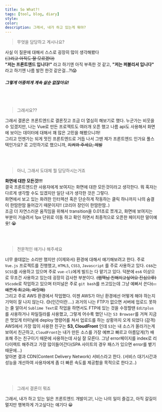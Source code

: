 ```yaml
---
title: So What?!
tags: [tool, blog, diary]
style: 
color: 
description: 그래서, 내가 하고 있는게 뭐야?
---
```


> 무엇을 담당하고 계시나요?  

사실 이 질문에 대해서 스스로 굉장히 많이 생각해봤다  
~~(그리고 아직도 잘 모르겠다)~~  
__"저는 프론트엔드 입니다!"__ 라고 하기엔 아직 부족한 것 같고, __"저는 퍼블리셔 입니다"__ 라고 하기엔 나름 발전 한것 같은걸...?!:scream:  
##### 그렇게 어중띄게 계속 살순 없잖아요!  
<br>  
<br>  

> 그래서요??  

그래서 결론은 프론트엔드로 결론짓고 조금 더 열심히 해보기로 했다. 누군가는 비웃을 수 있겠지만, 나는 Vue로 만든 프로젝트도 여러개 오픈 했고 나름 api도 사용해서 화면에 보이는 데이터에 대해서 꽤 많은 고민을 해봤으니까!  
그리고 언젠가는 되게 멋진 프론트엔드로 거듭 나서 그땐 제가 프론트엔드 인가요 풀스텍인가요? 로 고민하기로 했으니까, ~~지켜봐 주세요, 제발~~  
<br>  
<br>  

> 아니, 그래서 도대체 뭘 담당하시는거죠  

**화면에 대한 모든것!!!**  
결국 프론트엔드란 사용자에게 보여지는 화면에 대한 모든것이라고 생각한다. 뭐 혹자는 다르게 생각할 수도 있겠지만 일단 내가 생각한 것은 그렇다.  
화면에서 보고 있는 화려한 인터렉션 혹은 단순하게 작동하는 클릭 하나까지 나의 숨결이 한땀한땀 들어갔기 때문이지!! (코리아 장인이 한땀한땀..)  
조금 더 자연스러운 움직임을 위해서 transition을 0.01초로 쪼개고, 화면에 보여지는 부분이 거슬려서 1px 단위로 이동 하고 확인 하면서 최종적으로 오픈한 페이지란 말이예욧! :sob:  
<br>  
<br>  

> 전문적인 얘기나 해주세요  

너무 쓸데없는 소리만 했지만 (이제와서) 환경에 대해서 얘기해보려고 한다. 주로 `Vue.js` 프로젝트를 진행했고, `HTML5`, `CSS3`, `Javascript` 를 주로 사용하고 있다. css는 `SCSS`를 사용하고 있으며 주로 `vue-cli`에게 빌드는 다 맡기고 있다. 덕분에 `es6` 이상으로 무조건 사용하고 있는데 굉장히 감사한 부분이다. ~~(웹팩님 친해지고싶어요 진심으루)~~  
`VScode`로 작업하고 있으며 터미널은 주로 `git bash`를 쓰고있는데 그냥 예뻐서 쓴다~~(...예쁜게 최고야, 짜릿해)~~  
그리고 주로 AWS 환경에서 작업했다. 이젠 AWS가 아닌 환경에선 어떻게 해야 하는지 기억이 잘 나지 않는다. :sweat:(인간이란....) 과거의 나는 FTP가 없으면 서버에 업로드 못하는 줄 알아서 `Sublime Text`로 작업을 하면서도 FTP에 있는 것을 수정할땐 `Editplus`를 사용하거나 파일질라를 사용했고, 그렇게 어수룩 했던 나는 `S3 Browser`를 거쳐 지금은 멋있게 터미널에 deploy 명령어를 쳐서 업로드를 하는 상황까지 오게 되었다 (감격)  
AWS에서 가장 많이 사용한 친구는 **S3, CloudFront** 인데 `S3`는 내 소스가 올라가는게 보여서 친근하고, `CloudFront`는 내가 만든 소스를 가장 예쁘고 빠르고 아름답게(?) 배포해 주는 친구이기 때문에 사용하는데 사실 잘 모른다. 그냥 error페이지를 index로 리다이렉트 해주려고 가장 많이들어간다(SPA 사이트의 경우 패스가 있으면 error를 뱉기 때문에...)  
알아본 결과 CDN(Content Delivery Network) 서비스라고 한다. (서비스 대기시간과 성능을 개선하여 사용자에게 좀 더 빠른 속도를 제공함을 목적으로 한다고..)  
<br>  
<br>  

> 그래서 결론이 뭐죠  

그래서, 내가 하고 있는 일은 프론트엔드 개발이고!, 나는 나의 일이 즐겁고, 아직 갈길이 멀지만 행복하게 가고싶다는 얘기다 :grinning:  